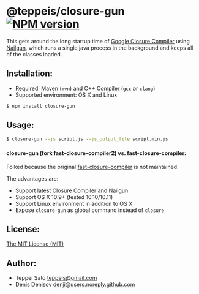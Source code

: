 # @teppeis/closure-gun [![NPM version][npm-image]][npm-url]

This gets around the long startup time of [Google Closure Compiler](https://developers.google.com/closure/compiler/) using [Nailgun](https://github.com/denji/nailgun), which runs a single java process in the background and keeps all of the classes loaded.

## Installation:

- Required: Maven (`mvn`) and C++ Compiler (`gcc` or `clang`)
- Supported environment: OS X and Linux

```sh
$ npm install closure-gun
```

## Usage:

```sh
$ closure-gun --js script.js --js_output_file script.min.js
```

#### closure-gun (fork fast-closure-compiler2) vs. fast-closure-compiler:

Folked because the original [fast-closure-compiler](https://github.com/evanw/fast-closure-compiler) is not maintained.

The advantages are:

- Support latest Closure Compiler and Nailgun
- Support OS X 10.9+ (tested 10.10/10.11)
- Support Linux environment in addition to OS X
- Expose `closure-gun` as global command instead of `closure`

## License:

[The MIT License (MIT)](http://denji.mit-license.org/)

## Author:

- Teppei Sato <teppeis@gmail.com>
- Denis Denisov <denji@users.noreply.github.com>

[npm-image]: https://img.shields.io/npm/v/@teppeis/closure-gun.svg
[npm-url]: https://npmjs.org/package/@teppeis/closure-gun
